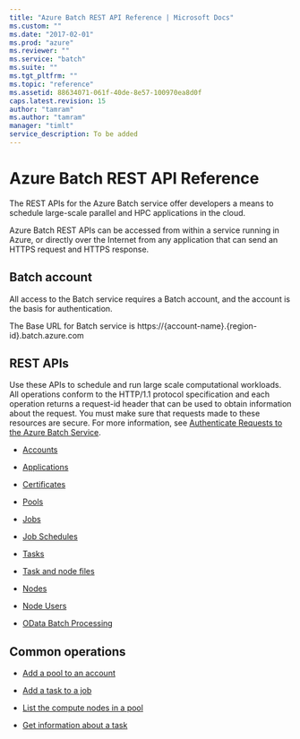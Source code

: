 ```yaml
---
title: "Azure Batch REST API Reference | Microsoft Docs"
ms.custom: ""
ms.date: "2017-02-01"
ms.prod: "azure"
ms.reviewer: ""
ms.service: "batch"
ms.suite: ""
ms.tgt_pltfrm: ""
ms.topic: "reference"
ms.assetid: 88634071-061f-40de-8e57-100970ea8d0f
caps.latest.revision: 15
author: "tamram"
ms.author: "tamram"
manager: "timlt"
service_description: To be added
---
```

# Azure Batch REST API Reference
  The REST APIs for the Azure Batch service offer developers a means to schedule large-scale parallel and HPC applications in the cloud.  
  
 Azure Batch REST APIs can be accessed from within a service running in Azure, or directly over the Internet from any application that can send an HTTPS request and HTTPS response.  
  
## Batch account  
 All access to the Batch service requires a Batch account, and the account is the basis for authentication.  
  
 The Base URL for Batch service is https://{account-name}.{region-id}.batch.azure.com  
  
## REST APIs  
 Use these APIs to schedule and run large scale computational workloads. All operations conform to the HTTP/1.1 protocol specification and each operation returns a request-id header that can be used to obtain information about the request. You must make sure that requests made to these resources are secure. For more information, see [Authenticate Requests to the Azure Batch Service](../batchservice/authenticate-requests-to-the-azure-batch-service.md).  
  
-   [Accounts](../batchservice/accounts.md)  
  
-   [Applications](../batchservice/applications.md)  
  
-   [Certificates](../batchservice/certificates-in-batch.md)  
  
-   [Pools](../batchservice/pools.md)  
  
-   [Jobs](../batchservice/jobs.md)  
  
-   [Job Schedules](../batchservice/job-schedules.md)  
  
-   [Tasks](../batchservice/tasks-in-batch.md)  
  
-   [Task and node files](../batchservice/task-and-node-files.md)  
  
-   [Nodes](../batchservice/nodes.md)  
  
-   [Node Users](../batchservice/node-users.md)  
  
-   [OData Batch Processing](../batchservice/odata-batch-processing.md)  
  
## Common operations  
  
-   [Add a pool to an account](../batchservice/add-a-pool-to-an-account.md)  
  
-   [Add a task to a job](../batchservice/add-a-task-to-a-job.md)  
  
-   [List the compute nodes in a pool](../batchservice/list-the-compute-nodes-in-a-pool.md)  
  
-   [Get information about a task](../batchservice/get-information-about-a-task.md)  
  
  
